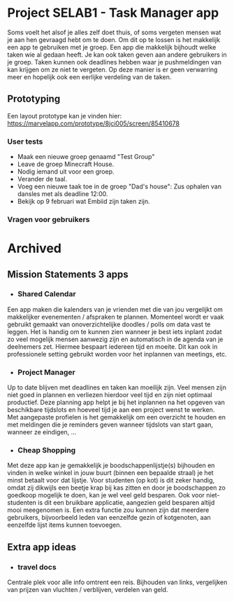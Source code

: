 # Project SELAB1 - Task Manager app #

Soms voelt het alsof je alles zelf doet thuis, of soms vergeten mensen wat je aan hen gevraagd hebt om te doen. Om dit op te lossen is het makkelijk een app te gebruiken met je groep.
Een app die makkelijk bijhoudt welke taken wie al gedaan heeft. Je kan ook taken geven aan andere gebruikers in je groep. Taken kunnen ook deadlines hebben waar je pushmeldingen van kan krijgen om ze niet te vergeten. Op deze manier is er geen verwarring meer en hopelijk ook een eerlijke verdeling van de taken.

## Prototyping ##
Een layout prototype kan je vinden hier:
https://marvelapp.com/prototype/8jci005/screen/85410678

### User tests ###
- Maak een nieuwe groep genaamd "Test Group"
- Leave de groep Minecraft House.
- Nodig iemand uit voor een groep.
- Verander de taal.
- Voeg een nieuwe taak toe in de groep "Dad's house": Zus ophalen van dansles met als deadline 12:00.
- Bekijk op 9 februari wat Embiid zijn taken zijn.

### Vragen voor gebruikers ###

# Archived #

## Mission Statements 3 apps ##
- ### Shared Calendar ###
Een app maken die kalenders van je vrienden met die van jou vergelijkt om makkelijker evenementen / afspraken te plannen. Momenteel wordt er vaak gebruikt gemaakt van onoverzichtelijke doodles / polls om data vast te leggen. Het is handig om te kunnen zien wanneer je best iets inplant zodat zo veel mogelijk mensen aanwezig zijn en automatisch in de agenda van je deelnemers zet. Hiermee bespaart iedereen tijd en moeite. Dit kan ook in professionele setting gebruikt worden voor het inplannen van meetings, etc.

- ### Project Manager ###
Up to date blijven met deadlines en taken kan moeilijk zijn. Veel mensen zijn niet goed in plannen en verliezen hierdoor veel tijd en zijn niet optimaal productief. Deze planning app helpt je bij het inplannen na het opgeven van beschikbare tijdslots en hoeveel tijd je aan een project wenst te werken. Met aangepaste profielen is het gemakkelijk om een overzicht te houden en met meldingen die je reminders geven wanneer tijdslots van start gaan, wanneer ze eindigen, ...

- ### Cheap Shopping ###
Met deze app kan je gemakkelijk je boodschappenlijstje(s) bijhouden en vinden in welke winkel in jouw buurt (binnen een bepaalde straal) je het minst betaalt voor dat lijstje. Voor studenten (op kot) is dit zeker handig, omdat zij dikwijls een beetje krap bij kas zitten en door je boodschappen zo goedkoop mogelijk te doen, kan je wel veel geld besparen. Ook voor niet-studenten is dit een bruikbare applicatie, aangezien geld besparen altijd mooi meegenomen is. Een extra functie zou kunnen zijn dat meerdere gebruikers, bijvoorbeeld leden van eenzelfde gezin of kotgenoten, aan eenzelfde lijst items kunnen toevoegen.

## Extra app ideas ##
- ### travel docs ###
Centrale plek voor alle info omtrent een reis. Bijhouden van links, vergelijken van prijzen van vluchten / verblijven, verdelen van geld.

